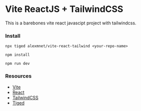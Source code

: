 # Vite ReactJS + TailwindCSS

This is a barebones vite react javascipt project with tailwindcss.

### Install

```
npx tiged alexmnet/vite-react-tailwind <your-repo-name>
```

```
npm install
```

```
npm run dev
```

### Resources

- [Vite](https://vitejs.dev/)
- [React](https://beta.reactjs.org/)
- [TailwindCSS](https://tailwindcss.com/)
- [Tiged](https://github.com/tiged/tiged)
